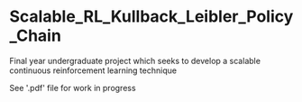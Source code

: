 # Scalable_RL_Kullback_Leibler_Policy_Chain
Final year undergraduate project which seeks to develop a scalable continuous reinforcement learning technique

See '.pdf' file for work in progress
